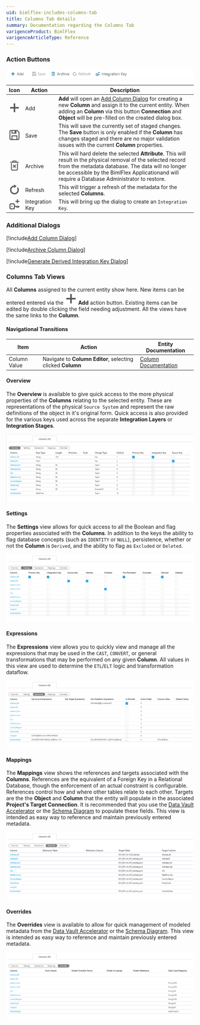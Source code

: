 ```yaml
---
uid: bimlflex-includes-columns-tab
title: Columns Tab details
summary: Documentation regarding the Columns Tab
varigenceProduct: BimlFlex
varigenceArticleType: Reference
---
```

### Action Buttons

<img
    src="../../static/img/bimlflex-tab-columns-actions.png"
    title="Columns Tab - Action Buttons"
/>

|Icon|Action|Description|
|-|-|-|
|<div class="icon-col m-5"><img src="../../static/svg/add.svg" /></div>|<span class="nowrap-col m-5">Add</span>|**Add** will open an [Add Column Dialog](#add-column-dialog) for creating a new **Column** and assign it to the current entity.  When adding an **Column** via this button **Connection** and **Object** will be pre-filled on the created dialog box.|
|<div class="icon-col m-5"><img src="../../static/svg/save.svg" /></div>|Save|This will save the currently set of staged changes.  The **Save** button is only enabled if the **Column** has changes staged and there are no major validation issues with the current **Column** properties.|
|<div class="icon-col m-5"><img src="../../static/svg/archive-delete.svg" /></div>|<span class="nowrap-col m-5">Archive</span>|This will hard delete the selected **Attribute**.  This will result in the physical removal of the selected record from the metadata database.  The data will no longer be accessible by the BimlFlex Applicationand will require a Database Administrator to restore.|[Archive Column](#archive-column-dialog)|
|<div class="icon-col m-5"><img src="../../static/svg/refresh.svg" /></div>|Refresh|This will trigger a refresh of the metadata for the selected **Columns**.||
|<div class="icon-col m-5"><img src="../../static/svg/composite-key.svg" /></div>|Integration Key|This will bring up the dialog to create an `Integration Key`.|[Generate Derived Integration Key](#generate-derived-integration-key-dialog)|

### Additional Dialogs  

[!include[Add Column Dialog](../dialogs/_dialog-add-column.md)]  

[!include[Archive Column Dialog](../dialogs/_dialog-archive-column-list.md)]  

[!include[Generate Derived Integration Key Dialog](../dialogs/_dialog-generate-derived-integration-key.md)]  

### Columns Tab Views  

All **Columns** assigned to the current entity show here.  New items can be entered entered via the <img class="icon-inline" src="../../static/svg/add.svg" /> **Add** action button.  Existing items can be edited by double clicking the field needing adjustment.  All the views have the same links to the **Column**.  

#### Navigational Transitions  

|Item|Action|Entity Documentation|
|-|-|-|
|Column Value|Navigate to **Column Editor**, selecting clicked **Column**|[Column Documentation](xref:bimlflex-column-editor)

#### Overview  

The **Overview** is available to give quick access to the more physical properties of the **Columns** relating to the selected entity.  These are representations of the physical `Source System` and represent the raw definitions of the object in it's original form.  Quick access is also provided for the various keys used across the separate **Integration Layers** or **Integration Stages**.  

<img
    src="../../static/img/bimlflex-tab-columns-views-overview.png"
    title="Columns - Overview View"
/>

#### Settings  

The **Settings** view allows for quick access to all the Boolean and flag properties associated with the **Columns**.  In addition to the keys the ability to flag database concepts (such as `IDENTITY` or `NULL`), persistence, whether or not the **Column** is `Derived`, and the ability to flag as `Excluded` or `Deleted`.  

<img
    src="../../static/img/bimlflex-tab-columns-views-settings.png"
    title="Columns - Settings View"
/>

#### Expressions  

The **Expressions** view allows you to quickly view and manage all the expressions that may be used in the `CAST`, `CONVERT`, or general transformations that may be performed on any given **Column**.  All values in this view are used to determine the `ETL`/`ELT` logic and transformation dataflow.  

<img
    src="../../static/img/bimlflex-tab-columns-views-expressions.png"
    title="Columns - Expressions View"
/>

#### Mappings  

The **Mappings** view shows the references and targets associated with the **Columns**.  References are the equivalent of a Foreign Key in a Relational Database, though the enforcement of an actual constraint is configurable.  References control how and where other tables relate to each other.  Targets are the the **Object** and **Column** that the entity will populate in the associated **Project's Target Connection**.  It is recommended that you use the [Data Vault Accelerator](xref:bimlflex-data-vault-accelerator) or the [Schema Diagram](../bimlflex-modeling/schema-diagram.md) to populate these fields.  This view is intended as easy way to reference and maintain previously entered metadata.  

<img
    src="../../static/img/bimlflex-tab-columns-views-mappings.png"
    title="Columns - Mappings View"
/>

#### Overrides  

The **Overrides** view is available to allow for quick management of modeled metadata from the [Data Vault Accelerator](xref:bimlflex-data-vault-accelerator) or the [Schema Diagram](../bimlflex-modeling/schema-diagram.md).  This view is intended as easy way to reference and maintain previously entered metadata.  

<img
    src="../../static/img/bimlflex-tab-columns-views-overrides.png"
    title="Columns - Overrides View"
/>
